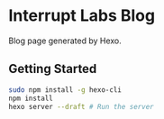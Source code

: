 # Interrupt Labs Blog
Blog page generated by Hexo.

## Getting Started
``` bash
sudo npm install -g hexo-cli
npm install
hexo server --draft # Run the server
```
